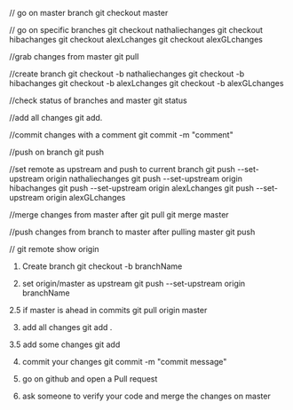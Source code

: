 // go on master branch
git checkout master

// go on specific branches
git checkout nathaliechanges
git checkout hibachanges
git checkout alexLchanges
git checkout alexGLchanges

//grab changes from master
git pull

//create branch
git checkout -b nathaliechanges
git checkout -b hibachanges
git checkout -b alexLchanges
git checkout -b alexGLchanges

//check status of branches and master
git status

//add all changes
git add.

//commit changes with a comment
git commit -m "comment"

//push on branch
git push

//set remote as upstream and push to current branch
git push --set-upstream origin nathaliechanges
git push --set-upstream origin hibachanges
git push --set-upstream origin alexLchanges
git push --set-upstream origin alexGLchanges

//merge changes from master after git pull
git merge master

//push changes from branch to master after pulling master
git push

//
git remote show origin

1. Create branch
   git checkout -b branchName

2. set origin/master as upstream
   git push --set-upstream origin branchName

2.5 if master is ahead in commits
git pull origin master

3. add all changes
   git add .

3.5 add some changes
git add <fileName>

4. commit your changes
   git commit -m "commit message"

5. go on github and open a Pull request

6. ask someone to verify your code and merge the changes on master
